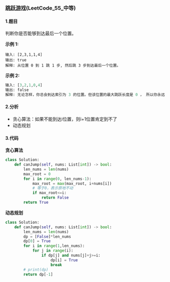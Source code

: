 ### [跳跃游戏](https://leetcode-cn.com/problems/jump-game/)(LeetCode_55_中等)

#### 1.题目

判断你是否能够到达最后一个位置。

**示例 1:**

```
输入: [2,3,1,1,4]
输出: true
解释: 从位置 0 到 1 跳 1 步, 然后跳 3 步到达最后一个位置。
```

**示例 2:**

```python
输入: [3,2,1,0,4]
输出: false
解释: 无论怎样，你总会到达索引为 3 的位置。但该位置的最大跳跃长度是 0 ， 所以你永远不可能到达最后一个位置。

```

#### 2.分析

- 贪心算法：如果不能到达i位置，则i+1位置肯定到不了
- 动态规划

#### 3.代码

**贪心算法**

```python
class Solution:
    def canJump(self, nums: List[int]) -> bool:
        len_nums = len(nums)
        max_root = 0
        for i in range(0, len_nums-1):
            max_root = max(max_root, i+nums[i])
            # 等于0，表示原地不动
            if max_root<=i:
                return False
        return True
```



**动态规划**

```python
class Solution:
    def canJump(self, nums: List[int]) -> bool:
        len_nums = len(nums)
        dp = [False]*len_nums
        dp[0] = True
        for i in range(1,len_nums):
            for j in range(i):
                if dp[j] and nums[j]+j>=i:
                    dp[i] = True
                    break
        # print(dp)
        return dp[-1]
                    
```

